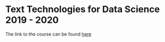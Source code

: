 # Text Technologies for Data Science 2019 - 2020

The link to the course can be found [here](https://www.inf.ed.ac.uk/teaching/courses/tts/)
